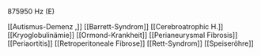 875950 Hz (E)

[[Autismus-Demenz ,]]
[[Barrett-Syndrom]]
[[Cerebroatrophic H.]]
[[Kryoglobulinämie]]
[[Ormond-Krankheit]]
[[Perianeurysmal Fibrosis]]
[[Periaortitis]]
[[Retroperitoneale Fibrose]]
[[Rett-Syndrom]]
[[Speiseröhre]]